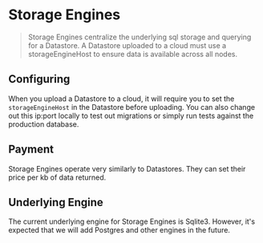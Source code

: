 # Storage Engines

> Storage Engines centralize the underlying sql storage and querying for a Datastore. A Datastore uploaded to a cloud must use a storageEngineHost to ensure data is available across all nodes.

## Configuring

When you upload a Datastore to a cloud, it will require you to set the `storageEngineHost` in the Datastore before uploading. You can also change out this ip:port locally to test out migrations or simply run tests against the production database.

## Payment

Storage Engines operate very similarly to Datastores. They can set their price per kb of data returned.

## Underlying Engine

The current underlying engine for Storage Engines is Sqlite3. However, it's expected that we will add Postgres and other engines in the future.
